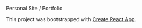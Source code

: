 Personal Site / Portfolio

This project was bootstrapped with [Create React App](https://github.com/facebook/create-react-app).